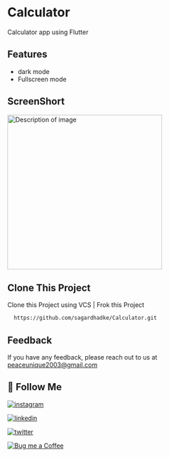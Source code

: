 
# Calculator

Calculator app using Flutter


## Features

- dark mode
- Fullscreen mode


## ScreenShort 

<img src="https://github.com/user-attachments/assets/f33ba8a2-9eb8-462a-8ae0-9cc9385a746c" height="348" alt="Description of image">

## Clone This Project

Clone this Project using VCS | Frok this Project

```bash
  https://github.com/sagardhadke/Calculator.git
```

## Feedback

If you have any feedback, please reach out to us at peaceunique2003@gmail.com


## 🔗 Follow Me 
[![instagram](https://img.shields.io/badge/Instagram-E4405F?style=for-the-badge&logo=instagram&logoColor=white)](https://www.instagram.com/sagardhadke_uc/)

[![linkedin](https://img.shields.io/badge/linkedin-0A66C2?style=for-the-badge&logo=linkedin&logoColor=white)](https://www.linkedin.com/in/sagar-dhadke-6a466b206/)

[![twitter](https://img.shields.io/badge/twitter-1DA1F2?style=for-the-badge&logo=twitter&logoColor=white)](https://twitter.com/sagardhadke_uc)


[![Bug me a Coffee](https://img.shields.io/badge/donate-buy%20me%20a%20coffee-yellow?label=Donate&style=flat-square)](https://www.buymeacoffee.com/sagardhadke)

